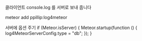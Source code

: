 클라이언트 console.log 를 서버로 보내 줍니다 

meteor add ppillip:log4meteor 

서버에 옵션 주기
if (Meteor.isServer) {
  Meteor.startup(function () {
    log4MeteorServerConfig.type = "db";
  });
}